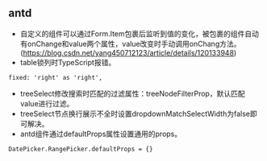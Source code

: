 ## antd
- 自定义的组件可以通过Form.Item包裹后监听到值的变化，被包裹的组件自动有onChange和value两个属性，value改变时手动调用onChang方法。(https://blog.csdn.net/yang450712123/article/details/120133948)
- table锁列时TypeScript报错。
```
fixed: 'right' as 'right',
```
- treeSelect修改搜索时匹配的过滤属性：treeNodeFilterProp，默认匹配value进行过滤。
- treeSelect节点换行展示不全时设置dropdownMatchSelectWidth为false即可解决。
- antd组件通过defaultProps属性设置通用的props。
```
DatePicker.RangePicker.defaultProps = {}
```